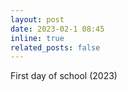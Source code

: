 ```yaml
---
layout: post
date: 2023-02-1 08:45
inline: true
related_posts: false
---
```


First day of school (2023)
